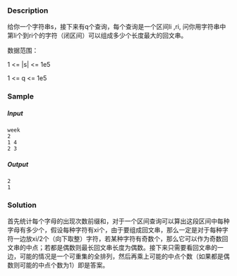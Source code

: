 ### Description

给你一个字符串s，接下来有q个查询，每个查询是一个区间li ,ri, 问你用字符串中第li个到ri个的字符（闭区间）可以组成多少个长度最大的回文串。

数据范围：

1 <= |s| <= 1e5

1 <= q <= 1e5

### Sample

##### Input

```
week
2
1 4
2 3
```

##### Output

```
2
1
```

### Solution

首先统计每个字母的出现次数前缀和，对于一个区间查询可以算出这段区间中每种字母有多少个，假设每种字符有xi个，由于要组成回文串，那么一定是对于每种字符一边放xi/2个（向下取整）字符，若某种字符有奇数个，那么它可以作为奇数回文串的中点；若都是偶数则最长回文串长度为偶数。接下来只需要看回文串的一边，可能的情况是一个可重集的全排列，然后再乘上可能的中点个数（如果都是偶数则可能的中点个数为1）即是答案。

